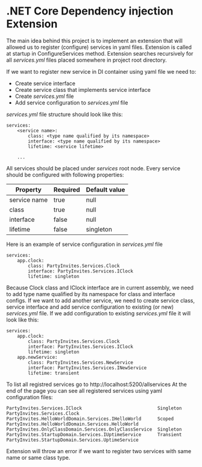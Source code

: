 # .NET Core Dependency injection Extension

The main idea behind this project is to implement an extension that will allowed us to register (configure) services in yaml files.
Extension is called at startup in ConfigureServices method.
Extension searches recursively for all *services.yml* files placed somewhere in project root directory.

If we want to register new service in DI container using yaml file we need to:

* Create service interface
* Create service class that implements service interface
* Create *services.yml* file 
* Add service configuration to *services.yml* file

*services.yml* file structure should look like this:
```
services:
    <service name>:
        class: <type name qualified by its namespace>
        interface: <type name qualified by its namespace>
        lifetime: <service lifetime>

    ...
```

All services should be placed under *services* root node. Every service should be configured with following properties:

Property | Required | Default value
--- | --- | ---
service name | true | null
class | true | null
interface | false | null
lifetime | false | singleton


Here is an example of service configuration in *services.yml* file
```
services:
    app.clock:
        class: PartyInvites.Services.Clock
        interface: PartyInvites.Services.IClock
        lifetime: singleton
```

Because Clock class and IClock interface are in current assembly, we need to add type name qualified by its namespace for class and interface configs.
If we want to add another service, we need to create service class, service interface and add service configuration to existing (or new) *services.yml* file.
If we add configuration to existing *services.yml* file it will look like this:
```
services:
    app.clock:
        class: PartyInvites.Services.Clock
        interface: PartyInvites.Services.IClock
        lifetime: singleton
    app.newService:
        class: PartyInvites.Services.NewService
        interface: PartyInvites.Services.INewService
        lifetime: transient
```

To list all registred services go to http://localhost:5200/allservices
At the end of the page you can see all registered services using yaml configuration files:
```
PartyInvites.Services.IClock                            Singleton  PartyInvites.Services.Clock
PartyInvites.HelloWorldDomain.Services.IHelloWorld      Scoped     PartyInvites.HelloWorldDomain.Services.HelloWorld
PartyInvites.OnlyClassDomain.Services.OnlyClassService  Singleton	
PartyInvites.StartupDomain.Services.IUptimeService      Transient  PartyInvites.StartupDomain.Services.UptimeService
```

Extension will throw an error if we want to register two services with same name or same class type.
